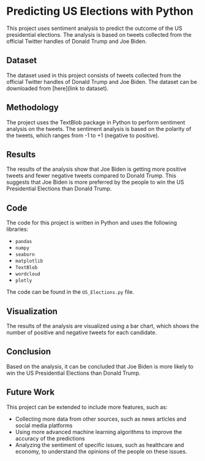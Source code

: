 # Predicting US Elections with Python

This project uses sentiment analysis to predict the outcome of the US presidential elections. The analysis is based on tweets collected from the official Twitter handles of Donald Trump and Joe Biden.

## Dataset
The dataset used in this project consists of tweets collected from the official Twitter handles of Donald Trump and Joe Biden. The dataset can be downloaded from [here](link to dataset).

## Methodology
The project uses the TextBlob package in Python to perform sentiment analysis on the tweets. The sentiment analysis is based on the polarity of the tweets, which ranges from -1 to +1 (negative to positive).

## Results
The results of the analysis show that Joe Biden is getting more positive tweets and fewer negative tweets compared to Donald Trump. This suggests that Joe Biden is more preferred by the people to win the US Presidential Elections than Donald Trump.

## Code
The code for this project is written in Python and uses the following libraries:

- `pandas`
- `numpy`
- `seaborn`
- `matplotlib`
- `TextBlob`
- `wordcloud`
- `plotly`

The code can be found in the `US_Elections.py` file.

## Visualization
The results of the analysis are visualized using a bar chart, which shows the number of positive and negative tweets for each candidate.

## Conclusion
Based on the analysis, it can be concluded that Joe Biden is more likely to win the US Presidential Elections than Donald Trump.

## Future Work
This project can be extended to include more features, such as:

- Collecting more data from other sources, such as news articles and social media platforms
- Using more advanced machine learning algorithms to improve the accuracy of the predictions
- Analyzing the sentiment of specific issues, such as healthcare and economy, to understand the opinions of the people on these issues.
